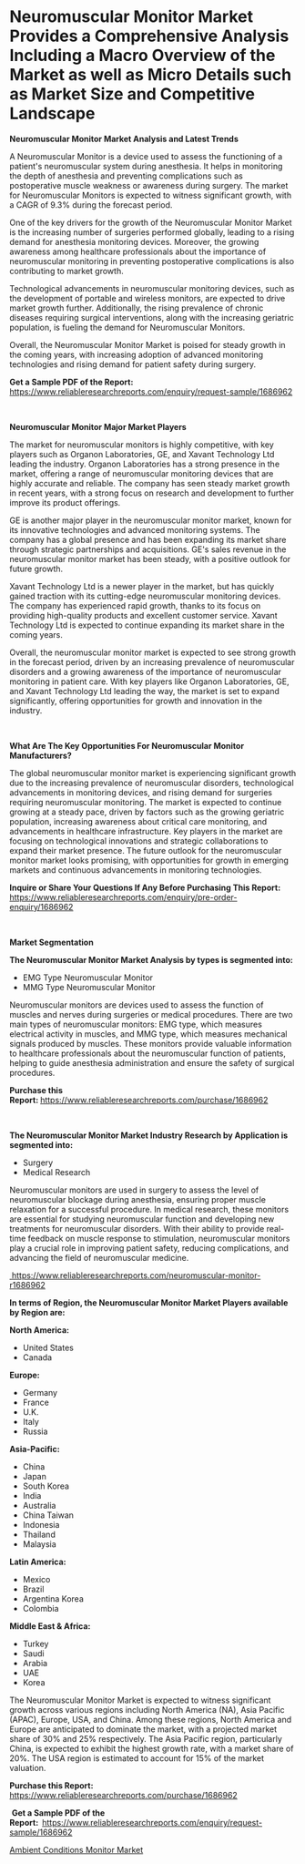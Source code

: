 <p><h1>Neuromuscular Monitor Market Provides a Comprehensive Analysis Including a Macro Overview of the Market as well as Micro Details such as Market Size and Competitive Landscape</h1></p><p><strong>Neuromuscular Monitor Market Analysis and Latest Trends</strong></p>
<p><p>A Neuromuscular Monitor is a device used to assess the functioning of a patient's neuromuscular system during anesthesia. It helps in monitoring the depth of anesthesia and preventing complications such as postoperative muscle weakness or awareness during surgery. The market for Neuromuscular Monitors is expected to witness significant growth, with a CAGR of 9.3% during the forecast period.</p><p>One of the key drivers for the growth of the Neuromuscular Monitor Market is the increasing number of surgeries performed globally, leading to a rising demand for anesthesia monitoring devices. Moreover, the growing awareness among healthcare professionals about the importance of neuromuscular monitoring in preventing postoperative complications is also contributing to market growth.</p><p>Technological advancements in neuromuscular monitoring devices, such as the development of portable and wireless monitors, are expected to drive market growth further. Additionally, the rising prevalence of chronic diseases requiring surgical interventions, along with the increasing geriatric population, is fueling the demand for Neuromuscular Monitors.</p><p>Overall, the Neuromuscular Monitor Market is poised for steady growth in the coming years, with increasing adoption of advanced monitoring technologies and rising demand for patient safety during surgery.</p></p>
<p><strong>Get a Sample PDF of the Report:&nbsp;</strong> <a href="https://www.reliableresearchreports.com/enquiry/request-sample/1686962">https://www.reliableresearchreports.com/enquiry/request-sample/1686962</a></p>
<p>&nbsp;</p>
<p><strong>Neuromuscular Monitor Major Market Players</strong></p>
<p><p>The market for neuromuscular monitors is highly competitive, with key players such as Organon Laboratories, GE, and Xavant Technology Ltd leading the industry. Organon Laboratories has a strong presence in the market, offering a range of neuromuscular monitoring devices that are highly accurate and reliable. The company has seen steady market growth in recent years, with a strong focus on research and development to further improve its product offerings.</p><p>GE is another major player in the neuromuscular monitor market, known for its innovative technologies and advanced monitoring systems. The company has a global presence and has been expanding its market share through strategic partnerships and acquisitions. GE's sales revenue in the neuromuscular monitor market has been steady, with a positive outlook for future growth.</p><p>Xavant Technology Ltd is a newer player in the market, but has quickly gained traction with its cutting-edge neuromuscular monitoring devices. The company has experienced rapid growth, thanks to its focus on providing high-quality products and excellent customer service. Xavant Technology Ltd is expected to continue expanding its market share in the coming years.</p><p>Overall, the neuromuscular monitor market is expected to see strong growth in the forecast period, driven by an increasing prevalence of neuromuscular disorders and a growing awareness of the importance of neuromuscular monitoring in patient care. With key players like Organon Laboratories, GE, and Xavant Technology Ltd leading the way, the market is set to expand significantly, offering opportunities for growth and innovation in the industry.</p></p>
<p>&nbsp;</p>
<p><strong>What Are The Key Opportunities For Neuromuscular Monitor Manufacturers?</strong></p>
<p><p>The global neuromuscular monitor market is experiencing significant growth due to the increasing prevalence of neuromuscular disorders, technological advancements in monitoring devices, and rising demand for surgeries requiring neuromuscular monitoring. The market is expected to continue growing at a steady pace, driven by factors such as the growing geriatric population, increasing awareness about critical care monitoring, and advancements in healthcare infrastructure. Key players in the market are focusing on technological innovations and strategic collaborations to expand their market presence. The future outlook for the neuromuscular monitor market looks promising, with opportunities for growth in emerging markets and continuous advancements in monitoring technologies.</p></p>
<p><strong>Inquire or Share Your Questions If Any Before Purchasing This Report:</strong> <a href="https://www.reliableresearchreports.com/enquiry/pre-order-enquiry/1686962">https://www.reliableresearchreports.com/enquiry/pre-order-enquiry/1686962</a></p>
<p>&nbsp;</p>
<p><strong>Market Segmentation</strong></p>
<p><strong>The Neuromuscular Monitor Market Analysis by types is segmented into:</strong></p>
<p><ul><li>EMG Type Neuromuscular Monitor</li><li>MMG Type Neuromuscular Monitor</li></ul></p>
<p><p>Neuromuscular monitors are devices used to assess the function of muscles and nerves during surgeries or medical procedures. There are two main types of neuromuscular monitors: EMG type, which measures electrical activity in muscles, and MMG type, which measures mechanical signals produced by muscles. These monitors provide valuable information to healthcare professionals about the neuromuscular function of patients, helping to guide anesthesia administration and ensure the safety of surgical procedures.</p></p>
<p><strong>Purchase this Report:&nbsp;</strong><a href="https://www.reliableresearchreports.com/purchase/1686962">https://www.reliableresearchreports.com/purchase/1686962</a></p>
<p>&nbsp;</p>
<p><strong>The Neuromuscular Monitor Market Industry Research by Application is segmented into:</strong></p>
<p><ul><li>Surgery</li><li>Medical Research</li></ul></p>
<p><p>Neuromuscular monitors are used in surgery to assess the level of neuromuscular blockage during anesthesia, ensuring proper muscle relaxation for a successful procedure. In medical research, these monitors are essential for studying neuromuscular function and developing new treatments for neuromuscular disorders. With their ability to provide real-time feedback on muscle response to stimulation, neuromuscular monitors play a crucial role in improving patient safety, reducing complications, and advancing the field of neuromuscular medicine.</p></p>
<p><a href="https://www.reliableresearchreports.com/neuromuscular-monitor-r1686962">&nbsp;https://www.reliableresearchreports.com/neuromuscular-monitor-r1686962</a></p>
<p><strong>In terms of Region, the Neuromuscular Monitor Market Players available by Region are:</strong></p>
<p>
    <p> <strong> North America: </strong>
        <ul>
            <li>United States</li>
            <li>Canada</li>
        </ul>
        </p> 
    <p> <strong> Europe: </strong>
        <ul>
            <li>Germany</li>
            <li>France</li>
            <li>U.K.</li>
            <li>Italy</li>
            <li>Russia</li>
        </ul>
        </p> 
    <p> <strong> Asia-Pacific: </strong>
        <ul>
            <li>China</li>
            <li>Japan</li>
            <li>South Korea</li>
            <li>India</li>
            <li>Australia</li>
            <li>China Taiwan</li>
            <li>Indonesia</li>
            <li>Thailand</li>
            <li>Malaysia</li>
        </ul>
        </p> 
    <p> <strong> Latin America: </strong>
        <ul>
            <li>Mexico</li>
            <li>Brazil</li>
            <li>Argentina Korea</li>
            <li>Colombia</li>
        </ul>
        </p> 
    <p> <strong> Middle East & Africa: </strong>
        <ul>
            <li>Turkey</li>
            <li>Saudi</li>
            <li>Arabia</li>
            <li>UAE</li>
            <li>Korea</li>
        </ul>
    </p>
    </p>
<p><p>The Neuromuscular Monitor Market is expected to witness significant growth across various regions including North America (NA), Asia Pacific (APAC), Europe, USA, and China. Among these regions, North America and Europe are anticipated to dominate the market, with a projected market share of 30% and 25% respectively. The Asia Pacific region, particularly China, is expected to exhibit the highest growth rate, with a market share of 20%. The USA region is estimated to account for 15% of the market valuation.</p></p>
<p><strong>Purchase this Report: </strong><a href="https://www.reliableresearchreports.com/purchase/1686962">https://www.reliableresearchreports.com/purchase/1686962</a></p>
<p>&nbsp;<strong>Get a Sample PDF of the Report:&nbsp;&nbsp;</strong><a href="https://www.reliableresearchreports.com/enquiry/request-sample/1686962">https://www.reliableresearchreports.com/enquiry/request-sample/1686962</a></p>
<p><strong></strong></p>
<p><p><a href="https://github.com/anwarsahrul281/Market-Research-Report-List-1/blob/main/ambient-conditions-monitor-market.md">Ambient Conditions Monitor Market</a></p></p>